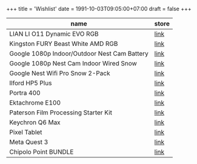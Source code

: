 +++
title = 'Wishlist'
date = 1991-10-03T09:05:00+07:00
draft = false
+++

| name                                         | store                                                                             |
| -------------------------------------------- | --------------------------------------------------------------------------------- |
| LIAN LI O11 Dynamic EVO RGB                  | [link](https://www.dns-shop.ru/product/9cd82a0d8a89ed20)                          |
| Kingston FURY Beast White AMD RGB            | [link](https://www.dns-shop.ru/product/83ad04d3c87ded20)                          |
| Google 1080p Indoor/Outdoor Nest Cam Battery | [link](https://www.bhphotovideo.com/c/product/1657274-REG)                        |
| Google 1080p Nest Cam Indoor Wired Snow      | [link](https://www.bhphotovideo.com/c/product/1665729-REG)                        |
| Google Nest Wifi Pro Snow 2-Pack             | [link](https://www.bhphotovideo.com/c/product/1728265-REG)                        |
| Ilford HP5 Plus                              | [link](https://www.bhphotovideo.com/c/product/24745-REG)                          |
| Portra 400                                   | [link](https://www.bhphotovideo.com/c/product/742308-USA)                         |
| Ektachrome E100                              | [link](https://www.bhphotovideo.com/c/product/272450-USA)                         |
| Paterson Film Processing Starter Kit         | [link](https://www.bhphotovideo.com/c/product/1519010-REG)                        |
| Keychron Q6 Max                              | [link](https://aliexpress.ru/item/1005006677634825.html?sku_id=12000038966283125) |
| Pixel Tablet                                 | [link](https://store.google.com/us/config/pixel_tablet?hl=en-US)                  |
| Meta Quest 3                                 | [link](https://www.meta.com/quest/quest-3)                                        |
| Chipolo Point BUNDLE                         | [link](https://chipolo.net/en-us/products/chipolo-point-bundle)                   |
